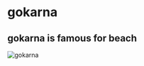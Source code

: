 <html>
  <h1>
    gokarna
    
  </h1>
  <h2>
    gokarna is famous for beach
  </h2>
  <body>


![gokarna](https://github.com/user-attachments/assets/5b36354b-cbd8-4db0-894b-ed86de99e692)

    
  </body>
</html>
